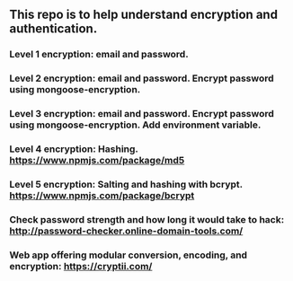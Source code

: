 ## This repo is to help understand encryption and authentication.

### Level 1 encryption: email and password.

### Level 2 encryption: email and password. Encrypt password using mongoose-encryption.

### Level 3 encryption: email and password. Encrypt password using mongoose-encryption. Add environment variable.

### Level 4 encryption: Hashing. https://www.npmjs.com/package/md5

### Level 5 encryption: Salting and hashing with bcrypt. https://www.npmjs.com/package/bcrypt

### Check password strength and how long it would take to hack: http://password-checker.online-domain-tools.com/

### Web app offering modular conversion, encoding, and encryption: https://cryptii.com/
